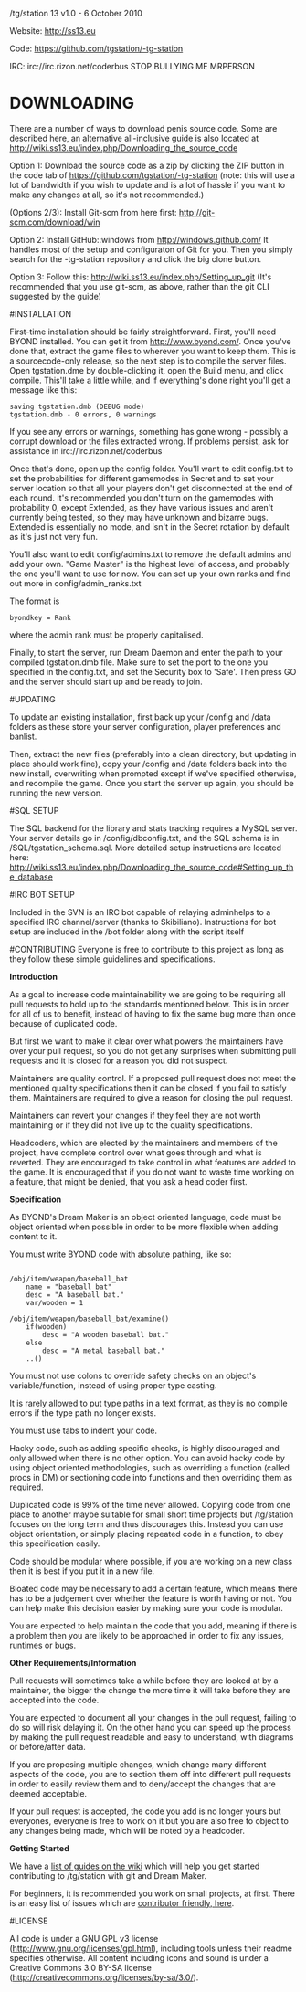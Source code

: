/tg/station 13 v1.0 - 6 October 2010

Website: http://ss13.eu

Code: https://github.com/tgstation/-tg-station

IRC: irc://irc.rizon.net/coderbus
STOP BULLYING ME MRPERSON
# DOWNLOADING

There are a number of ways to download penis source code. Some are described here, an alternative all-inclusive guide is also located at http://wiki.ss13.eu/index.php/Downloading_the_source_code

Option 1: Download the source code as a zip by clicking the ZIP button in the
code tab of https://github.com/tgstation/-tg-station
(note: this will use a lot of bandwidth if you wish to update and is a lot of
hassle if you want to make any changes at all, so it's not recommended.)

(Options 2/3): Install Git-scm from here first: http://git-scm.com/download/win

Option 2:
Install GitHub::windows from http://windows.github.com/
It handles most of the setup and configuraton of Git for you.
Then you simply search for the -tg-station repository and click the big clone
button.

Option 3:
Follow this: http://wiki.ss13.eu/index.php/Setting_up_git
(It's recommended that you use git-scm, as above, rather than the git CLI
suggested by the guide)

#INSTALLATION

First-time installation should be fairly straightforward.  First, you'll need
BYOND installed.  You can get it from http://www.byond.com/.  Once you've done 
that, extract the game files to wherever you want to keep them.  This is a
sourcecode-only release, so the next step is to compile the server files.
Open tgstation.dme by double-clicking it, open the Build menu, and click
compile.  This'll take a little while, and if everything's done right you'll get
a message like this:

```
saving tgstation.dmb (DEBUG mode)
tgstation.dmb - 0 errors, 0 warnings
```

If you see any errors or warnings, something has gone wrong - possibly a corrupt
download or the files extracted wrong. If problems persist, ask for assistance
in irc://irc.rizon.net/coderbus

Once that's done, open up the config folder.  You'll want to edit config.txt to
set the probabilities for different gamemodes in Secret and to set your server
location so that all your players don't get disconnected at the end of each
round.  It's recommended you don't turn on the gamemodes with probability 0, 
except Extended, as they have various issues and aren't currently being tested,
so they may have unknown and bizarre bugs.  Extended is essentially no mode, and
isn't in the Secret rotation by default as it's just not very fun.

You'll also want to edit config/admins.txt to remove the default admins and add
your own.  "Game Master" is the highest level of access, and probably the one
you'll want to use for now.  You can set up your own ranks and find out more in
config/admin_ranks.txt

The format is

```
byondkey = Rank
```

where the admin rank must be properly capitalised.

Finally, to start the server, run Dream Daemon and enter the path to your
compiled tgstation.dmb file.  Make sure to set the port to the one you 
specified in the config.txt, and set the Security box to 'Safe'.  Then press GO
and the server should start up and be ready to join.

#UPDATING

To update an existing installation, first back up your /config and /data folders
as these store your server configuration, player preferences and banlist.

Then, extract the new files (preferably into a clean directory, but updating in
place should work fine), copy your /config and /data folders back into the new
install, overwriting when prompted except if we've specified otherwise, and
recompile the game.  Once you start the server up again, you should be running
the new version.

#SQL SETUP

The SQL backend for the library and stats tracking requires a 
MySQL server.  Your server details go in /config/dbconfig.txt, and the SQL 
schema is in /SQL/tgstation_schema.sql.  More detailed setup instructions are located here: http://wiki.ss13.eu/index.php/Downloading_the_source_code#Setting_up_the_database

#IRC BOT SETUP

Included in the SVN is an IRC bot capable of relaying adminhelps to a specified
IRC channel/server (thanks to Skibiliano).
Instructions for bot setup are included in the /bot folder along with the script
itself

#CONTRIBUTING
Everyone is free to contribute to this project as long as they follow these simple guidelines and specifications.

**Introduction**

As a goal to increase code maintainability we are going to be requiring all pull requests to hold up to the standards mentioned below. This is in order for all of us to benefit, instead of having to fix the same bug more than once because of duplicated code.

But first we want to make it clear over what powers the maintainers have over your pull request, so you do not get any surprises when submitting pull requests and it is closed for a reason you did not suspect.

Maintainers are quality control. If a proposed pull request does not meet the mentioned quality specifications then it can be closed if you fail to satisfy them. Maintainers are required to give a reason for closing the pull request.

Maintainers can revert your changes if they feel they are not worth maintaining or if they did not live up to the quality specifications.

Headcoders, which are elected by the maintainers and members of the project, have complete control over what goes through and what is reverted. They are encouraged to take control in what features are added to the game. It is encouraged that if you do not want to waste time working on a feature, that might be denied, that you ask a head coder first.

**Specification**

As BYOND's Dream Maker is an object oriented language, code must be object oriented when possible in order to be more flexible when adding content to it.

You must write BYOND code with absolute pathing, like so:

```DM

/obj/item/weapon/baseball_bat
    name = "baseball bat"
    desc = "A baseball bat."
    var/wooden = 1

/obj/item/weapon/baseball_bat/examine()
    if(wooden)
        desc = "A wooden baseball bat."
    else
        desc = "A metal baseball bat."
    ..()

```

You must not use colons to override safety checks on an object's variable/function, instead of using proper type casting.

It is rarely allowed to put type paths in a text format, as they is no compile errors if the type path no longer exists.

You must use tabs to indent your code.

Hacky code, such as adding specific checks, is highly discouraged and only allowed when there is no other option. You can avoid hacky code by using object oriented methodologies, such as overriding a function (called procs in DM) or sectioning code into functions and then overriding them as required.

Duplicated code is 99% of the time never allowed. Copying code from one place to another maybe suitable for small short time projects but /tg/station focuses on the long term and thus discourages this. Instead you can use object orientation, or simply placing repeated code in a function, to obey this specification easily.

Code should be modular where possible, if you are working on a new class then it is best if you put it in a new file.

Bloated code may be necessary to add a certain feature, which means there has to be a judgement over whether the feature is worth having or not. You can help make this decision easier by making sure your code is modular.

You are expected to help maintain the code that you add, meaning if there is a problem then you are likely to be approached in order to fix any issues, runtimes or bugs.

**Other Requirements/Information**

Pull requests will sometimes take a while before they are looked at by a maintainer, the bigger the change the more time it will take before they are accepted into the code.

You are expected to document all your changes in the pull request, failing to do so will risk delaying it. On the other hand you can speed up the process by making the pull request readable and easy to understand, with diagrams or before/after data.

If you are proposing multiple changes, which change many different aspects of the code, you are to section them off into different pull requests in order to easily review them and to deny/accept the changes that are deemed acceptable.

If your pull request is accepted, the code you add is no longer yours but everyones, everyone is free to work on it but you are also free to object to any changes being made, which will be noted by a headcoder.

**Getting Started**

We have a [list of guides on the wiki](http://wiki.ss13.eu/index.php/Guides#Development_and_Contribution_Guides) which will help you get started contributing to /tg/station with git and Dream Maker.

For beginners, it is recommended you work on small projects, at first. There is an easy list of issues which are [contributor friendly, here](https://github.com/tgstation/-tg-station/issues?labels=Contributor+Friendly&page=1&state=open).

#LICENSE

All code is under a GNU GPL v3 license (http://www.gnu.org/licenses/gpl.html),
including tools unless their readme specifies otherwise.
All content including icons and sound is under a Creative Commons 3.0 BY-SA
license (http://creativecommons.org/licenses/by-sa/3.0/).

